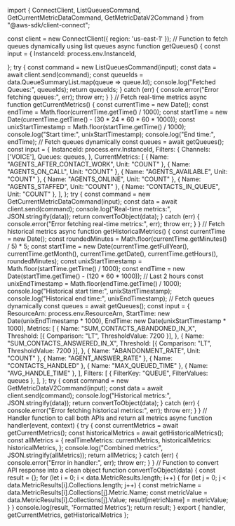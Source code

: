 import { ConnectClient, ListQueuesCommand, GetCurrentMetricDataCommand, GetMetricDataV2Command } from "@aws-sdk/client-connect";

const client = new ConnectClient({ region: 'us-east-1' });
// Function to fetch queues dynamically using list queues
async function getQueues() {
   const input = {
       InstanceId: process.env.InstanceId, 
       
   };
   try {
       const command = new ListQueuesCommand(input);
       const data = await client.send(command);
       const queueIds = data.QueueSummaryList.map(queue => queue.Id);
       console.log("Fetched Queues:", queueIds);
       return queueIds;
   } catch (err) {
       console.error("Error fetching queues:", err);
       throw err;
   }
}
// Fetch real-time metrics
async function getCurrentMetrics() {
   const currentTime = new Date();
   const endTime = Math.floor(currentTime.getTime() / 1000);
   const startTime = new Date(currentTime.getTime() - (30 * 24 * 60 * 60 * 1000));
   const unixStartTimestamp = Math.floor(startTime.getTime() / 1000);
   console.log("Start time:", unixStartTimestamp);
   console.log("End time:", endTime);
   // Fetch queues dynamically
   const queues = await getQueues();
   const input = {
       InstanceId: process.env.InstanceId,
       Filters: {
           Channels: ['VOICE'],
           Queues: queues,
       },
       CurrentMetrics: [
           { Name: "AGENTS_AFTER_CONTACT_WORK", Unit: "COUNT" },
           { Name: "AGENTS_ON_CALL", Unit: "COUNT" },
           { Name: "AGENTS_AVAILABLE", Unit: "COUNT" },
           { Name: "AGENTS_ONLINE", Unit: "COUNT" },
           { Name: "AGENTS_STAFFED", Unit: "COUNT" },
           { Name: "CONTACTS_IN_QUEUE", Unit: "COUNT" },
       ],
   };
   try {
       const command = new GetCurrentMetricDataCommand(input);
       const data = await client.send(command);
       console.log("Real-time metrics:", JSON.stringify(data));
       return convertToObject(data);
   } catch (err) {
       console.error("Error fetching real-time metrics:", err);
       throw err;
   }
}
// Fetch historical metrics
async function getHistoricalMetrics() {
   const currentTime = new Date();
   const roundedMinutes = Math.floor(currentTime.getMinutes() / 5) * 5;
   const startTime = new Date(currentTime.getFullYear(), currentTime.getMonth(), currentTime.getDate(), currentTime.getHours(), roundedMinutes);
   const unixStartTimestamp = Math.floor(startTime.getTime() / 1000);
   const endTime = new Date(startTime.getTime() - (120 * 60 * 1000)); // Last 2 hours
   const unixEndTimestamp = Math.floor(endTime.getTime() / 1000);
   console.log("Historical start time:", unixStartTimestamp);
   console.log("Historical end time:", unixEndTimestamp);
   // Fetch queues dynamically
   const queues = await getQueues();
   const input = {
       ResourceArn: process.env.ResourceArn,
       StartTime: new Date(unixEndTimestamp * 1000),
       EndTime: new Date(unixStartTimestamp * 1000),
       Metrics: [
           {
               Name: "SUM_CONTACTS_ABANDONED_IN_X",
               Threshold: [{ Comparison: "LT", ThresholdValue: 7200 }],
           },
           {
               Name: "SUM_CONTACTS_ANSWERED_IN_X",
               Threshold: [{ Comparison: "LT", ThresholdValue: 7200 }],
           },
           {
               Name: "ABANDONMENT_RATE", Unit: "COUNT"
           },
           { Name: "AGENT_ANSWER_RATE" },
           { Name: "CONTACTS_HANDLED" },
           { Name: "MAX_QUEUED_TIME" },
           { Name: "AVG_HANDLE_TIME" },
       ],
       Filters: [
           { FilterKey: "QUEUE", FilterValues: queues },
       ],
   };
   try {
       const command = new GetMetricDataV2Command(input);
       const data = await client.send(command);
       console.log("Historical metrics:", JSON.stringify(data));
       return convertToObject(data);
   } catch (err) {
       console.error("Error fetching historical metrics:", err);
       throw err;
   }
}
// Handler function to call both APIs and return all metrics
async function handler(event, context) {
   try {
       const currentMetrics = await getCurrentMetrics();
       const historicalMetrics = await getHistoricalMetrics();
       const allMetrics = {
           realTimeMetrics: currentMetrics,
           historicalMetrics: historicalMetrics,
       };
       console.log("Combined metrics:", JSON.stringify(allMetrics));
       return allMetrics;
   } catch (err) {
       console.error("Error in handler:", err);
       throw err;
   }
}
// Function to convert API response into a clean object
function convertToObject(data) {
   const result = {};
   for (let i = 0; i < data.MetricResults.length; i++) {
       for (let j = 0; j < data.MetricResults[i].Collections.length; j++) {
           const metricName = data.MetricResults[i].Collections[j].Metric.Name;
           const metricValue = data.MetricResults[i].Collections[j].Value;
           result[metricName] = metricValue;
       }
   }
   console.log(result, 'Formatted Metrics');
   return result;
}
export { handler, getCurrentMetrics, getHistoricalMetrics };
